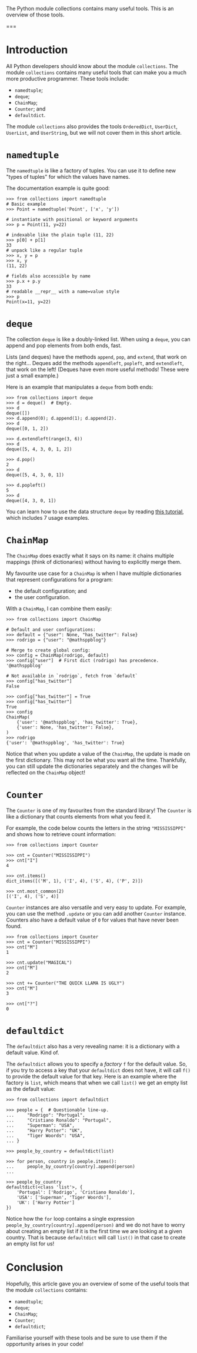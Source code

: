 The Python module collections contains many useful tools.
This is an overview of those tools.

===


# Introduction

All Python developers should know about the module `collections`.
The module `collections` contains many useful tools that can make you a much more productive programmer.
These tools include:

 - `namedtuple`;
 - `deque`;
 - `ChainMap`;
 - `Counter`; and
 - `defaultdict`.

The module `collections` also provides the tools `OrderedDict`, `UserDict`, `UserList`, and `UserString`,
but we will not cover them in this short article.


# `namedtuple`

The `namedtuple` is like a factory of tuples.
You can use it to define new "types of tuples" for which the values have names.

The documentation example is quite good:

```pycon
>>> from collections import namedtuple
# Basic example
>>> Point = namedtuple('Point', ['x', 'y'])

# instantiate with positional or keyword arguments
>>> p = Point(11, y=22)

# indexable like the plain tuple (11, 22)
>>> p[0] + p[1]
33
# unpack like a regular tuple
>>> x, y = p
>>> x, y
(11, 22)

# fields also accessible by name
>>> p.x + p.y
33
# readable __repr__ with a name=value style
>>> p
Point(x=11, y=22)
```

# `deque`

The collection `deque` is like a doubly-linked list.
When using a `deque`, you can append and pop elements from both ends, fast.

Lists (and deques) have the methods `append`, `pop`, and `extend`, that work on the right...
Deques add the methods `appendleft`, `popleft`, and `extendleft`, that work on the left!
(Deques have even more useful methods! These were just a small example.)

Here is an example that manipulates a `deque` from both ends:

```pycon
>>> from collections import deque
>>> d = deque()  # Empty.
>>> d
deque([])
>>> d.append(0); d.append(1); d.append(2).       
>>> d
deque([0, 1, 2])

>>> d.extendleft(range(3, 6))
>>> d
deque([5, 4, 3, 0, 1, 2])

>>> d.pop()
2
>>> d
deque([5, 4, 3, 0, 1])

>>> d.popleft()
5
>>> d
deque([4, 3, 0, 1])
```

You can learn how to use the data structure `deque` by reading [this tutorial](/blog/python-deque-tutorial), which includes 7 usage examples.


# `ChainMap`

The `ChainMap` does exactly what it says on its name:
it chains multiple mappings (think of dictionaries) without having to explicitly merge them.

My favourite use case for a `ChainMap` is when I have multiple dictionaries that represent configurations for a program:

 - the default configuration; and
 - the user configuration.

With a `ChainMap`, I can combine them easily:

```pycon
>>> from collections import ChainMap

# Default and user configurations:
>>> default = {"user": None, "has_twitter": False}
>>> rodrigo = {"user": "@mathsppblog"}

# Merge to create global config:
>>> config = ChainMap(rodrigo, default)
>>> config["user"]  # First dict (rodrigo) has precedence.
'@mathsppblog'

# Not available in `rodrigo`, fetch from `default`
>>> config["has_twitter"]
False

>>> config["has_twitter"] = True
>>> config["has_twitter"]
True
>>> config
ChainMap(
    {'user': '@mathsppblog', 'has_twitter': True},
    {'user': None, 'has_twitter': False},
)
>>> rodrigo
{'user': '@mathsppblog', 'has_twitter': True}
```

Notice that when you update a value of the `ChainMap`, the update is made on the first dictionary.
This may not be what you want all the time.
Thankfully, you can still update the dictionaries separately and the changes will be reflected on the `ChainMap` object!


# `Counter`

The `Counter` is one of my favourites from the standard library!
The `Counter` is like a dictionary that counts elements from what you feed it.

For example, the code below counts the letters in the string `"MISSISSIPPI"` and shows how to retrieve count information:

```pycon
>>> from collections import Counter

>>> cnt = Counter("MISSISSIPPI")
>>> cnt["I"]
4

>>> cnt.items()
dict_items([('M', 1), ('I', 4), ('S', 4), ('P', 2)])

>>> cnt.most_common(2)
[('I', 4), ('S', 4)]
```

`Counter` instances are also versatile and very easy to update.
For example, you can use the method `.update` or you can add another `Counter` instance.
Counters also have a default value of `0` for values that have never been found.

```pycon
>>> from collections import Counter
>>> cnt = Counter("MISSISSIPPI")
>>> cnt["M"]
1

>>> cnt.update("MAGICAL")
>>> cnt["M"]
2

>>> cnt += Counter("THE QUICK LLAMA IS UGLY")
>>> cnt["M"]
3

>>> cnt["?"]
0
```


# `defaultdict`

The `defaultdict` also has a very revealing name:
it is a dictionary with a default value.
Kind of.

The `defaultdict` allows you to specify a _factory_ `f` for the default value.
So, if you try to access a key that your `defaultdict` does not have,
it will call `f()` to provide the default value for that key.
Here is an example where the factory is `list`, which means that when we call `list()` we get an empty list as the default value:

```pycon
>>> from collections import defaultdict

>>> people = {  # Questionable line-up.
...     "Rodrigo": "Portugal",
...     "Cristiano Ronaldo": "Portugal",
...     "Superman": "USA",
...     "Harry Potter": "UK",
...     "Tiger Woords": "USA",
... }

>>> people_by_country = defaultdict(list)

>>> for person, country in people.items():
...     people_by_country[country].append(person)  
...

>>> people_by_country
defaultdict(<class 'list'>, {
    'Portugal': ['Rodrigo', 'Cristiano Ronaldo'],
    'USA': ['Superman', 'Tiger Woords'],
    'UK': ['Harry Potter']
})
```

Notice how the `for` loop contains a single expression `people_by_country[country].append(person)` and we do not have to worry about creating an empty list if it is the first time we are looking at a given country.
That is because `defaultdict` will call `list()` in that case to create an empty list for us!


# Conclusion

Hopefully, this article gave you an overview of some of the useful tools that the module `collections` contains:

 - `namedtuple`;
 - `deque`;
 - `ChainMap`;
 - `Counter`;
 - `defaultdict`;

Familiarise yourself with these tools and be sure to use them if the opportunity arises in your code!
